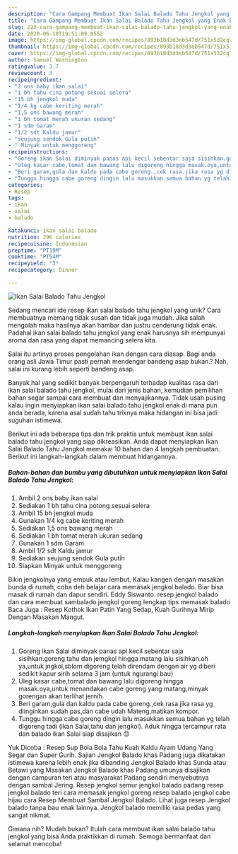 ```yaml
---
description: "Cara Gampang Membuat Ikan Salai Balado Tahu Jengkol yang Enak Banget"
title: "Cara Gampang Membuat Ikan Salai Balado Tahu Jengkol yang Enak Banget"
slug: 223-cara-gampang-membuat-ikan-salai-balado-tahu-jengkol-yang-enak-banget
date: 2020-06-18T19:51:09.855Z
image: https://img-global.cpcdn.com/recipes/893b18d3d3eb547d/751x532cq70/ikan-salai-balado-tahu-jengkol-foto-resep-utama.jpg
thumbnail: https://img-global.cpcdn.com/recipes/893b18d3d3eb547d/751x532cq70/ikan-salai-balado-tahu-jengkol-foto-resep-utama.jpg
cover: https://img-global.cpcdn.com/recipes/893b18d3d3eb547d/751x532cq70/ikan-salai-balado-tahu-jengkol-foto-resep-utama.jpg
author: Samuel Washington
ratingvalue: 3.7
reviewcount: 3
recipeingredient:
- "2 ons baby ikan salai"
- "1 bh tahu cina potong sesuai selera"
- "15 bh jengkol muda"
- "1/4 kg cabe keriting merah"
- "1,5 ons bawang merah"
- "1 bh tomat merah ukuran sedang"
- "1 sdm Garam"
- "1/2 sdt Kaldu jamur"
- "seujung sendok Gula putih"
- " Minyak untuk menggoreng"
recipeinstructions:
- "Goreng ikan Salai diminyak panas api kecil sebentar saja sisihkan.goreng tahu dan jemgkol hingga matang lalu sisihkan.oh ya,untuk jngkol,sblom digoreng telah direndam dengan air yg diberi sedikit kapur sirih selama 3 jam (untuk ngurangi bau)"
- "Uleg kasar cabe,tomat dan bawang lalu digoreng hingga masak.oya,untuk menandakan cabe goreng yang matang,minyak gorengan akan terlihat jernih."
- "Beri garam,gula dan kaldu pada cabe goreng.,cek rasa.jika rasa yg diinginkan sudah pas,dan cabe udah Mateng,matikan kompor."
- "Tunggu hingga cabe goreng dingin lalu masukkan semua bahan yg telah digoreng tadi (ikan Salai,tahu dan jengkol). Aduk hingga tercampur rata dan balado ikan Salai siap disajikan 😊"
categories:
- Resep
tags:
- ikan
- salai
- balado

katakunci: ikan salai balado 
nutrition: 296 calories
recipecuisine: Indonesian
preptime: "PT19M"
cooktime: "PT54M"
recipeyield: "3"
recipecategory: Dinner

---
```



![Ikan Salai Balado Tahu Jengkol](https://img-global.cpcdn.com/recipes/893b18d3d3eb547d/751x532cq70/ikan-salai-balado-tahu-jengkol-foto-resep-utama.jpg)

Sedang mencari ide resep ikan salai balado tahu jengkol yang unik? Cara membuatnya memang tidak susah dan tidak juga mudah. Jika salah mengolah maka hasilnya akan hambar dan justru cenderung tidak enak. Padahal ikan salai balado tahu jengkol yang enak harusnya sih mempunyai aroma dan rasa yang dapat memancing selera kita.

Salai itu artinya proses pengolahan ikan dengan cara diasap. Bagi anda orang asli Jawa Timur pasti pernah mendengar bandeng asap bukan.? Nah, salai ini kurang lebih seperti bandeng asap.

Banyak hal yang sedikit banyak berpengaruh terhadap kualitas rasa dari ikan salai balado tahu jengkol, mulai dari jenis bahan, kemudian pemilihan bahan segar sampai cara membuat dan menyajikannya. Tidak usah pusing kalau ingin menyiapkan ikan salai balado tahu jengkol enak di mana pun anda berada, karena asal sudah tahu triknya maka hidangan ini bisa jadi suguhan istimewa.


Berikut ini ada beberapa tips dan trik praktis untuk membuat ikan salai balado tahu jengkol yang siap dikreasikan. Anda dapat menyiapkan Ikan Salai Balado Tahu Jengkol memakai 10 bahan dan 4 langkah pembuatan. Berikut ini langkah-langkah dalam membuat hidangannya.

<!--inarticleads1-->

##### Bahan-bahan dan bumbu yang dibutuhkan untuk menyiapkan Ikan Salai Balado Tahu Jengkol:

1. Ambil 2 ons baby ikan salai
1. Sediakan 1 bh tahu cina potong sesuai selera
1. Ambil 15 bh jengkol muda
1. Gunakan 1/4 kg cabe keriting merah
1. Sediakan 1,5 ons bawang merah
1. Sediakan 1 bh tomat merah ukuran sedang
1. Gunakan 1 sdm Garam
1. Ambil 1/2 sdt Kaldu jamur
1. Sediakan seujung sendok Gula putih
1. Siapkan  Minyak untuk menggoreng


Bikin jengkolnya yang empuk atau lembut. Kalau kangen dengan masakan bunda di rumah, coba deh belajar cara memasak jengkol balado. Biar bisa masak di rumah dan dapur sendiri. Eddy Siswanto. resep jengkol balado dan cara membuat sambalado jengkol goreng lengkap tips memasak balado Baca Juga : Resep Kothok Ikan Patin Yang Sedap, Kuah Gurihnya Mirip Dengan Masakan Mangut. 

<!--inarticleads2-->

##### Langkah-langkah menyiapkan Ikan Salai Balado Tahu Jengkol:

1. Goreng ikan Salai diminyak panas api kecil sebentar saja sisihkan.goreng tahu dan jemgkol hingga matang lalu sisihkan.oh ya,untuk jngkol,sblom digoreng telah direndam dengan air yg diberi sedikit kapur sirih selama 3 jam (untuk ngurangi bau)
1. Uleg kasar cabe,tomat dan bawang lalu digoreng hingga masak.oya,untuk menandakan cabe goreng yang matang,minyak gorengan akan terlihat jernih.
1. Beri garam,gula dan kaldu pada cabe goreng.,cek rasa.jika rasa yg diinginkan sudah pas,dan cabe udah Mateng,matikan kompor.
1. Tunggu hingga cabe goreng dingin lalu masukkan semua bahan yg telah digoreng tadi (ikan Salai,tahu dan jengkol). Aduk hingga tercampur rata dan balado ikan Salai siap disajikan 😊


Yuk Dicoba : Resep Sup Bola Bola Tahu Kuah Kaldu Ayam Udang Yang Segar dan Super Gurih. Sajian Jengkol Balado khas Padang juga dikatakan istimewa karena lebih enak jika dibanding Jengkol Balado khas Sunda atau Betawi yang Masakan Jengkol Balado khas Padang umunya disajikan dengan campuran teri atau masyarakat Padang sendiri menyebutnya dengan sambal Jering. Resep jengkol semur jengkol balado padang resep jengkol balado teri cara memasak jengkol goreng resep balado jengkol cabe hijau cara Resep Membuat Sambal Jengkol Balado. Lihat juga resep Jengkol balado tanpa bau enak lainnya. Jengkol balado memiliki rasa pedas yang sangat nikmat. 

Gimana nih? Mudah bukan? Itulah cara membuat ikan salai balado tahu jengkol yang bisa Anda praktikkan di rumah. Semoga bermanfaat dan selamat mencoba!
